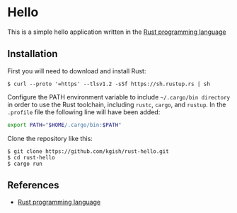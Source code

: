 # Hello

This is a simple hello application written in the [Rust programming language](https://www.rust-lang.org)

## Installation

First you will need to download and install Rust:

```
$ curl --proto '=https' --tlsv1.2 -sSf https://sh.rustup.rs | sh
```
Configure the PATH environment variable to include `~/.cargo/bin directory` in order to use the Rust toolchain, including `rustc`, `cargo`, and `rustup`. In the `.profile` file the following line will have been added:

```bash
export PATH="$HOME/.cargo/bin:$PATH"
```

Clone the repository like this:

```
$ git clone https://github.com/kgish/rust-hello.git
$ cd rust-hello
$ cargo run
```

## References

* [Rust programming language](https://www.rust-lang.org)
